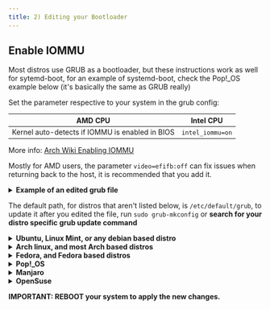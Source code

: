 ```yaml
---
title: 2) Editing your Bootloader
---
```

## Enable IOMMU

Most distros use GRUB as a bootloader, but these instructions work as well for sytemd-boot, for an example of systemd-boot, check the Pop!_OS example below (it's basically the same as GRUB really)

Set the parameter respective to your system in the grub config:

| AMD CPU                                        | Intel CPU        |
|:----------------------------------------------:|:----------------:|
| Kernel auto-detects if IOMMU is enabled in BIOS | `intel_iommu=on` |

More info: [Arch Wiki Enabling IOMMU](https://wiki.archlinux.org/title/PCI_passthrough_via_OVMF#Enabling_IOMMU)

Mostly for AMD users, the parameter `video=efifb:off` can fix issues when returning back to the host, it is recommended that you add it.

<details> 
  <summary><strong>Example of an edited grub file</strong></summary>
  <img src="uploads/a827fb07cae2163c98f8fb132b262d78/image.png">
</details>

The default path, for distros that aren't listed below, is `/etc/default/grub`, to update it after you edited the file, run `sudo grub-mkconfig` or **search for your distro specific grub update command**

<details> 
  <summary><strong>Ubuntu, Linux Mint, or any debian based distro</strong></summary>

  Run <code>sudo nano /etc/default/grub</code>

  Edit the line that starts with <code>GRUB_CMDLINE_LINUX</code> so it ressembles something like this, keeping the previous parameters:

  <code>GRUB_CMDLINE_LINUX_DEFAULT="<strong>intel_iommu=on</strong> quiet splash"</code>

  Update grub with the command <code>sudo update-grub</code>
</details>

<details> 
  <summary><strong>Arch linux, and most Arch based distros</strong></summary>

  Run <code>sudo nano /etc/default/grub</code>

  Edit the line that starts with <code>GRUB_CMDLINE_LINUX_DEFAULT</code> so it ressembles something like this, keeping any previous parameters if there is any:

  <code>GRUB_CMDLINE_LINUX_DEFAULT="<strong>intel_iommu=on/strong>"</code>

  Update grub with the command <code>sudo grub-mkconfig -o /boot/grub2/grub.cfg</code>
</details>

<details> 
  <summary><strong>Fedora, and Fedora based distros</strong></summary>

  Run <code>sudo nano /etc/default/grub</code>

  Edit the line that starts with <code>GRUB_CMDLINE_LINUX</code> so it ressembles something like this, keeping the previous parameters:

  <code>GRUB_CMDLINE_LINUX="resume=/dev/mapper/fedora_localhost--live-swap rd.lvm.lv=fedora_localhost-live/root rd.lvm.lv=fedora_localhost-live/swap <strong>intel_iommu=on</strong> quiet"</code>

  <a href="https://fedoraproject.org/wiki/GRUB_2#Updating_the_GRUB_configuration_file">Update grub</a> with the command <code>sudo grub2-mkconfig -o /boot/grub2/grub.cfg</code> for Fedora 34 and up, <code>sudo grub2-mkconfig -o /boot/efi/EFI/fedora/grub.cfg</code> for Fedora 33 and lower
</details>

<details> 
  <summary><strong>Pop!_OS</strong></summary>

  Run <code>sudo nano /boot/efi/loader/entries/Pop_OS-current.conf</code>

  Edit the line that starts with <code>options</code> so it ressembles something like this, keeping the previous parameters: 
  
  <code>options root=UUID=211de945-3abe-4b4e-87f1-4ec1a062d9b6 ro quiet loglevel=0 systemd.show_status=false <strong>intel_iommu=on</strong> splash</code>
  
  Update grub with the command <code>sudo bootctl update</code>
</details>

<details> 
  <summary><strong>Manjaro</strong></summary>
  
  <a href="https://manjarno.pages.dev/">Avoid using Manjaro</a>, as it has many issues.

  Run <code>sudo nano /etc/default/grub</code>

  Edit the line that starts with <code>GRUB_CMDLINE_LINUX_DEFAULT</code> so it ressembles something like this, keeping the previous parameters:

  <code>GRUB_CMDLINE_LINUX_DEFAULT="<strong>intel_iommu=on</strong> quiet apparmor=1 security=apparmor udev.log_priority=3"</code>

  Update grub with the command <code>sudo update-grub</code>
</details>

<details> 
  <summary><strong>OpenSuse</strong></summary>

  Run <code>sudo nano /etc/default/grub</code>

  Edit the line that starts with <code>GRUB_CMDLINE_LINUX_DEFAULT</code> so it ressembles something like this, keeping the previous parameters:

  <code>GRUB_CMDLINE_LINUX_DEFAULT="<strong>intel_iommu=on</strong> splash=silent resume=/dev/disk/by-uuid/1652c07d-e2ba-4161-af2f-3e874eedfe1a mitigations=auto quiet"</code>

  Update grub with the command <code>sudo grub2-mkconfig -o /boot/grub2/grub.cfg</code>
</details>

**IMPORTANT: REBOOT** your system to apply the new changes.